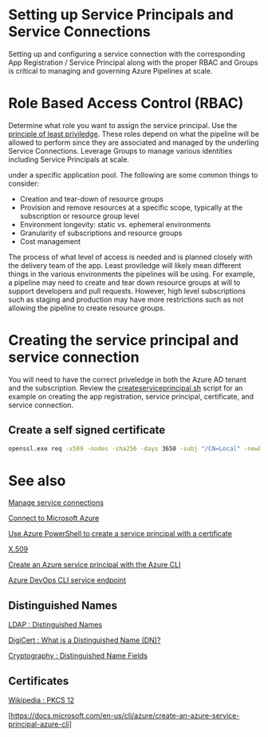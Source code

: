 
# Setting up Service Principals and Service Connections

Setting up and configuring a service connection with the corresponding App Registration / Service Principal along with the proper RBAC and Groups is critical to managing and governing Azure Pipelines at scale.

# Role Based Access Control (RBAC)

Determine what role you want to assign the service principal. Use the [principle of least priviledge](https://en.m.wikipedia.org/wiki/Principle_of_least_privilege). These roles depend on what the pipeline will be allowed to perform since they are associated and managed by the underling Service Connections. Leverage Groups to manage various identities including Service Principals at scale.

under a specific application pool. The following are some common things to consider:

- Creation and tear-down of resource groups
- Provision and remove resources at a specific scope, typically at the subscription or resource group level
- Environment longevity: static vs. ephemeral environments
- Granularity of subscriptions and resource groups
- Cost management

The process of what level of access is needed and is planned closely with
the delivery team of the app. Least proviledge will likely mean different things
in the various environments the pipelines will be using. For example, a pipeline may need to
create and tear down resource groups at will to support developers and pull requests.
However, high level subscriptions such as staging and production may have more restrictions
such as not allowing the pipeline to create resource groups.

# Creating the service principal and service connection

You will need to have the correct priveledge in both the Azure AD tenant and the subscription. Review
the [createserviceprincipal.sh](../helpers/createserviceprincipal.sh) script for an example on creating
the app registration, service principal, certificate, and service connection.

## Create a self signed certificate

``` bash
openssl.exe req -x509 -nodes -sha256 -days 3650 -subj "/CN=Local" -newkey rsa:2048 -keyout Local.key -out Local.crt
```

# See also

[Manage service connections](https://docs.microsoft.com/en-us/azure/devops/pipelines/library/service-endpoints?view=azure-devops&tabs=yaml)

[Connect to Microsoft Azure](https://docs.microsoft.com/en-us/azure/devops/pipelines/library/connect-to-azure?view=azure-devops)

[Use Azure PowerShell to create a service principal with a certificate](https://docs.microsoft.com/en-us/azure/active-directory/develop/howto-authenticate-service-principal-powershell)

[X.509](https://en.wikipedia.org/wiki/X.509)

[Create an Azure service principal with the Azure CLI](https://docs.microsoft.com/en-us/cli/azure/create-an-azure-service-principal-azure-cli)

[Azure DevOps CLI service endpoint](https://docs.microsoft.com/en-us/azure/devops/cli/service-endpoint?view=azure-devops)

## Distinguished Names

[LDAP : Distinguished Names](https://docs.microsoft.com/en-us/previous-versions/windows/desktop/ldap/distinguished-names)

[DigiCert : What is a Distinguished Name (DN)?](https://knowledge.digicert.com/generalinformation/INFO1745.html)

[Cryptography : Distinguished Name Fields](https://docs.microsoft.com/en-us/windows/win32/seccrypto/distinguished-name-fields)

## Certificates

[Wikipedia : PKCS 12](https://en.wikipedia.org/wiki/PKCS_12)

[https://docs.microsoft.com/en-us/cli/azure/create-an-azure-service-principal-azure-cli]
